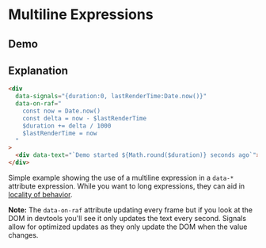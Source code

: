 # Multiline Expressions

## Demo

<div
	data-signals="{duration:0, lastRenderTime:Date.now()}"
  data-on-raf="
    const now = Date.now()
	const delta = now - $lastRenderTime
	$duration += delta / 1000
	$lastRenderTime = now
  "
>
	<div data-text="`Demo started ${Math.round($duration)} seconds ago`"></div>
</div>

## Explanation

```html
<div
  data-signals="{duration:0, lastRenderTime:Date.now()}"
  data-on-raf="
    const now = Date.now()
    const delta = now - $lastRenderTime
    $duration += delta / 1000
    $lastRenderTime = now
  "
>
  <div data-text="`Demo started ${Math.round($duration)} seconds ago`"></div>
</div>
```

Simple example showing the use of a multiline expression in a `data-*` attribute expression. While you want to long expressions, they can aid in [locality of behavior](https://htmx.org/essays/locality-of-behaviour/).

**Note:** The `data-on-raf` attribute updating every frame but if you look at the DOM in devtools you'll see it only updates the text every second. Signals allow for optimized updates as they only update the DOM when the value changes.
